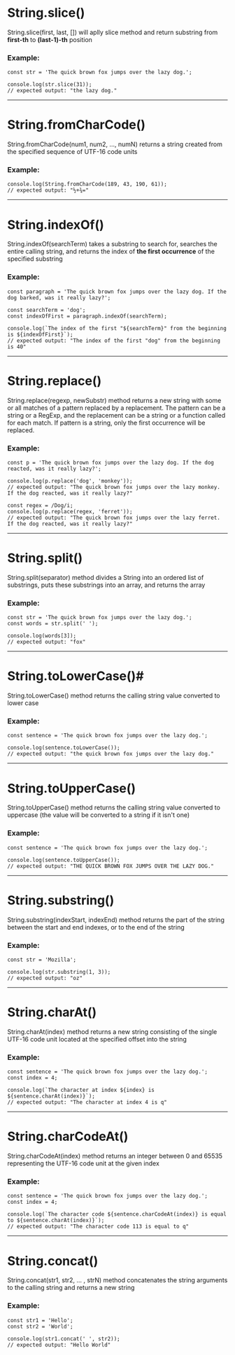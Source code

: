 # String.slice() #
String.slice(first, last, []) will aplly slice method and return substring from **first-th** to **(last-1)-th** position
### Example: ###
```
const str = 'The quick brown fox jumps over the lazy dog.';

console.log(str.slice(31));
// expected output: "the lazy dog."
```
---
# String.fromCharCode() #
String.fromCharCode(num1, num2, ..., numN) returns a string created from the specified sequence of UTF-16 code units

### Example: ###
```
console.log(String.fromCharCode(189, 43, 190, 61));
// expected output: "½+¾="
```
---
# String.indexOf() #
String.indexOf(searchTerm) takes a substring to search for, searches the entire calling string, and returns the index of **the first occurrence** of the specified substring
### Example: ###
```
const paragraph = 'The quick brown fox jumps over the lazy dog. If the dog barked, was it really lazy?';

const searchTerm = 'dog';
const indexOfFirst = paragraph.indexOf(searchTerm);

console.log(`The index of the first "${searchTerm}" from the beginning is ${indexOfFirst}`);
// expected output: "The index of the first "dog" from the beginning is 40"
```
---
# String.replace() #
String.replace(regexp, newSubstr) method returns a new string with some or all matches of a pattern replaced by a replacement. The pattern can be a string or a RegExp, and the replacement can be a string or a function called for each match. If pattern is a string, only the first occurrence will be replaced.
### Example: ###
```
const p = 'The quick brown fox jumps over the lazy dog. If the dog reacted, was it really lazy?';

console.log(p.replace('dog', 'monkey'));
// expected output: "The quick brown fox jumps over the lazy monkey. If the dog reacted, was it really lazy?"

const regex = /Dog/i;
console.log(p.replace(regex, 'ferret'));
// expected output: "The quick brown fox jumps over the lazy ferret. If the dog reacted, was it really lazy?"
```
---
# String.split() #
String.split(separator) method divides a String into an ordered list of substrings, puts these substrings into an array, and returns the array
### Example: ###
```
const str = 'The quick brown fox jumps over the lazy dog.';
const words = str.split(' ');

console.log(words[3]);
// expected output: "fox"
```
---
# String.toLowerCase()#
String.toLowerCase() method returns the calling string value converted to lower case
### Example: ###
```
const sentence = 'The quick brown fox jumps over the lazy dog.';

console.log(sentence.toLowerCase());
// expected output: "the quick brown fox jumps over the lazy dog."
```
---
# String.toUpperCase() #
String.toUpperCase() method returns the calling string value converted to uppercase (the value will be converted to a string if it isn't one)
### Example: ###
```
const sentence = 'The quick brown fox jumps over the lazy dog.';

console.log(sentence.toUpperCase());
// expected output: "THE QUICK BROWN FOX JUMPS OVER THE LAZY DOG."
```
---
# String.substring() #
String.substring(indexStart, indexEnd) method returns the part of the string between the start and end indexes, or to the end of the string
### Example: ###
```
const str = 'Mozilla';

console.log(str.substring(1, 3));
// expected output: "oz"
```
---
# String.charAt() #
String.charAt(index) method returns a new string consisting of the single UTF-16 code unit located at the specified offset into the string
### Example: ###
```
const sentence = 'The quick brown fox jumps over the lazy dog.';
const index = 4;

console.log(`The character at index ${index} is ${sentence.charAt(index)}`);
// expected output: "The character at index 4 is q"
```
---
# String.charCodeAt() #
String.charCodeAt(index) method returns an integer between 0 and 65535 representing the UTF-16 code unit at the given index
### Example: ###
```
const sentence = 'The quick brown fox jumps over the lazy dog.';
const index = 4;

console.log(`The character code ${sentence.charCodeAt(index)} is equal to ${sentence.charAt(index)}`);
// expected output: "The character code 113 is equal to q"
```
---
# String.concat() #
String.concat(str1, str2, ... , strN) method concatenates the string arguments to the calling string and returns a new string
### Example: ###
```
const str1 = 'Hello';
const str2 = 'World';

console.log(str1.concat(' ', str2));
// expected output: "Hello World"
```
